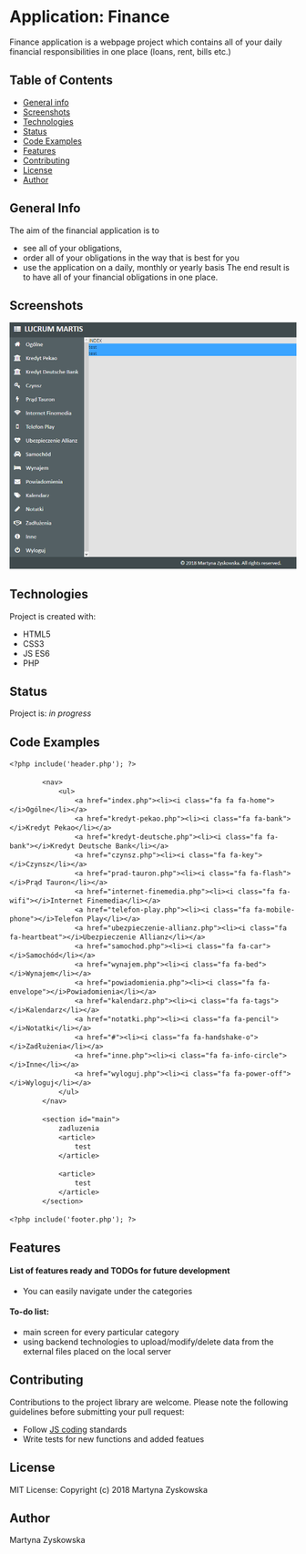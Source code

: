 # Application: Finance
Finance application is a webpage project which contains all of your daily financial responsibilities in one place (loans, rent, bills etc.)
## Table of Contents
* [General info](#general-info)
* [Screenshots](#screenshots)
* [Technologies](#technologies)
* [Status](#status)
* [Code Examples](#code-examples)
* [Features](#features)
* [Contributing](#contributing)
* [License](#license)
* [Author](#author)
## General Info
The aim of the financial application is to 
- see all of your obligations, 
- order all of your obligations in the way that is best for you
- use the application on a daily, monthly or yearly basis
The end result is to have all of your financial obligations in one place.
## Screenshots
![finance_img](./finance_img.png)
## Technologies
Project is created with:
- HTML5
- CSS3
- JS ES6
- PHP
## Status
Project is: _in progress_
## Code Examples

```
<?php include('header.php'); ?>

        <nav>
            <ul>
                <a href="index.php"><li><i class="fa fa fa-home"></i>Ogólne</li></a>
                <a href="kredyt-pekao.php"><li><i class="fa fa-bank"></i>Kredyt Pekao</li></a>
                <a href="kredyt-deutsche.php"><li><i class="fa fa-bank"></i>Kredyt Deutsche Bank</li></a>
                <a href="czynsz.php"><li><i class="fa fa-key"></i>Czynsz</li></a>
                <a href="prad-tauron.php"><li><i class="fa fa-flash"></i>Prąd Tauron</li></a>
                <a href="internet-finemedia.php"><li><i class="fa fa-wifi"></i>Internet Finemedia</li></a>
                <a href="telefon-play.php"><li><i class="fa fa-mobile-phone"></i>Telefon Play</li></a>
                <a href="ubezpieczenie-allianz.php"><li><i class="fa fa-heartbeat"></i>Ubezpieczenie Allianz</li></a>
                <a href="samochod.php"><li><i class="fa fa-car"></i>Samochód</li></a>
                <a href="wynajem.php"><li><i class="fa fa-bed"></i>Wynajem</li></a>
                <a href="powiadomienia.php"><li><i class="fa fa-envelope"></i>Powiadomienia</li></a>
                <a href="kalendarz.php"><li><i class="fa fa-tags"></i>Kalendarz</li></a>
                <a href="notatki.php"><li><i class="fa fa-pencil"></i>Notatki</li></a>
                <a href="#"><li><i class="fa fa-handshake-o"></i>Zadłużenia</li></a>
                <a href="inne.php"><li><i class="fa fa-info-circle"></i>Inne</li></a>
                <a href="wyloguj.php"><li><i class="fa fa-power-off"></i>Wyloguj</li></a>
            </ul>
        </nav>

        <section id="main">
            zadluzenia
            <article>
                test
            </article>

            <article>
                test
            </article>
        </section>

<?php include('footer.php'); ?>
```

## Features
#### List of features ready and TODOs for future development
* You can easily navigate under the categories

#### To-do list:
* main screen for every particular category
* using backend technologies to upload/modify/delete data from the external files placed on the local server
## Contributing
Contributions to the project library are welcome. Please note the following guidelines before submitting your pull request:
 - Follow [JS coding](https://developer.mozilla.org/bm/docs/Web/JavaScript/Guide) standards
 - Write tests for new functions and added featues
## License
MIT License: Copyright (c) 2018 Martyna Zyskowska
## Author
Martyna Zyskowska
